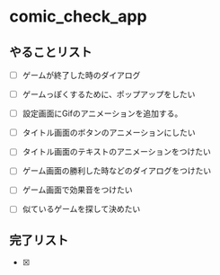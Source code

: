 # comic_check_app

## やることリスト

- [ ] ゲームが終了した時のダイアログ
- [ ] ゲームっぽくするために、ポップアップをしたい
- [ ] 設定画面にGifのアニメーションを追加する。
- [ ] タイトル画面のボタンのアニメーションにしたい
- [ ] タイトル画面のテキストのアニメーションをつけたい
- [ ] ゲーム画面の勝利した時などのダイアログをつけたい
- [ ] ゲーム画面で効果音をつけたい
- [ ] 似ているゲームを探して決めたい



## 完了リスト
- [x] 

 
